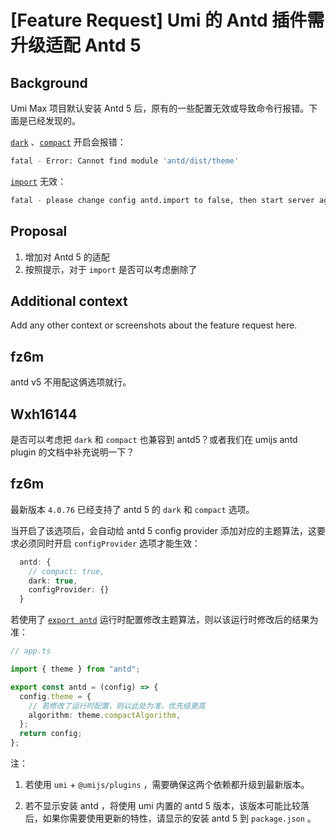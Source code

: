 # [Feature Request] Umi 的 Antd 插件需升级适配 Antd 5

## Background

Umi Max 项目默认安装 Antd 5 后，原有的一些配置无效或导致命令行报错。下面是已经发现的。

[`dark`](https://umijs.org/docs/max/antd#dark) 、[`compact`](https://umijs.org/docs/max/antd#compact) 开启会报错：

```bash
fatal - Error: Cannot find module 'antd/dist/theme'
```

[`import`](https://umijs.org/docs/max/antd#import) 无效：

```bash
fatal - please change config antd.import to false, then start server again
```

## Proposal

1. 增加对 Antd 5 的适配
2. 按照提示，对于 `import` 是否可以考虑删除了

## Additional context

Add any other context or screenshots about the feature request here.

## fz6m

antd v5 不用配这俩选项就行。

## Wxh16144

是否可以考虑把 `dark` 和 `compact` 也兼容到 antd5？或者我们在 umijs antd plugin 的文档中补充说明一下？

## fz6m

最新版本 `4.0.76` 已经支持了 antd 5 的 `dark` 和 `compact` 选项。

当开启了该选项后，会自动给 antd 5 config provider 添加对应的主题算法，这要求必须同时开启 `configProvider` 选项才能生效：

```ts
  antd: {
    // compact: true,
    dark: true,
    configProvider: {}
  }
```

若使用了 [`export antd`](https://umijs.org/docs/max/antd#%E8%BF%90%E8%A1%8C%E6%97%B6%E9%85%8D%E7%BD%AE) 运行时配置修改主题算法，则以该运行时修改后的结果为准：

```ts
// app.ts

import { theme } from "antd";

export const antd = (config) => {
  config.theme = {
    // 若修改了运行时配置，则以此处为准，优先级更高
    algorithm: theme.compactAlgorithm,
  };
  return config;
};
```

注：

1. 若使用 `umi` + `@umijs/plugins` ，需要确保这两个依赖都升级到最新版本。

2. 若不显示安装 antd ，将使用 umi 内置的 antd 5 版本，该版本可能比较落后，如果你需要使用更新的特性，请显示的安装 antd 5 到 `package.json` 。
